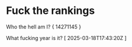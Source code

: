 # Fuck the rankings

Who the hell am I?
{ 14271145 }

What fucking year is it?
[ 2025-03-18T17:43:20Z ]
